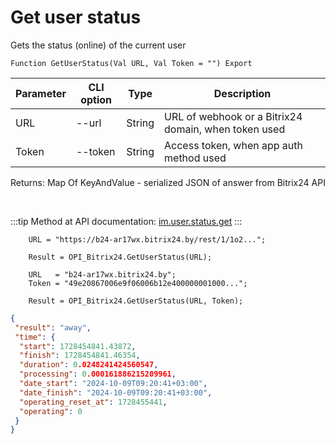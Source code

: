 ﻿---
sidebar_position: 17
---

# Get user status
 Gets the status (online) of the current user



`Function GetUserStatus(Val URL, Val Token = "") Export`

  | Parameter | CLI option | Type | Description |
  |-|-|-|-|
  | URL | --url | String | URL of webhook or a Bitrix24 domain, when token used |
  | Token | --token | String | Access token, when app auth method used |

  
  Returns:  Map Of KeyAndValue - serialized JSON of answer from Bitrix24 API

<br/>

:::tip
Method at API documentation: [im.user.status.get](https://dev.1c-bitrix.ru/learning/course/index.php?COURSE_ID=93&LESSON_ID=11497)
:::
<br/>


```bsl title="Code example"
    URL = "https://b24-ar17wx.bitrix24.by/rest/1/1o2...";

    Result = OPI_Bitrix24.GetUserStatus(URL);

    URL   = "b24-ar17wx.bitrix24.by";
    Token = "49e20867006e9f06006b12e400000001000...";

    Result = OPI_Bitrix24.GetUserStatus(URL, Token);
```
 



```json title="Result"
{
 "result": "away",
 "time": {
  "start": 1728454841.43872,
  "finish": 1728454841.46354,
  "duration": 0.0248241424560547,
  "processing": 0.000161886215209961,
  "date_start": "2024-10-09T09:20:41+03:00",
  "date_finish": "2024-10-09T09:20:41+03:00",
  "operating_reset_at": 1728455441,
  "operating": 0
 }
}
```
